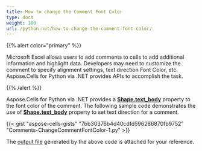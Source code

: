 ```yaml
---
title: How to change the Comment Font Color
type: docs
weight: 180
url: /python-net/how-to-change-the-comment-font-color/
---
```


{{% alert color="primary" %}}

Microsoft Excel allows users to add comments to cells to add additional information and highlight data. Developers may need to customize the comment to specify alignment settings, text direction Font Color, etc. Aspose.Cells for Python via .NET provides APIs to accomplish the task.

{{% /alert %}}

Aspose.Cells for Python via .NET provides a [**Shape.text_body**](https://reference.aspose.com/cells/python-net/aspose.cells.drawing/shape/text_body) property to the font color of the comment. The following sample code demonstrates the use of [**Shape.text_body**](https://reference.aspose.com/cells/python-net/aspose.cells.drawing/shape/text_body) property to set text direction for a comment.

{{< gist "aspose-cells-gists" "7bb30376b4d40cdfd596286870fb9752" "Comments-ChangeCommentFontColor-1.py" >}}

The [output file](102662195.xlsx) generated by the above code is attached for your reference.
